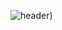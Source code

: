 ![header](https://capsule-render.vercel.app/api?text=JISOO%20KIM&type=slice&color=ffebeb&height=300&section=header&fontSize=100))
